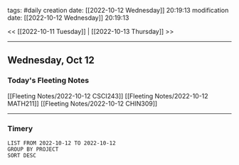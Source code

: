 tags: #daily
creation date: [[2022-10-12 Wednesday]] 20:19:13
modification date: [[2022-10-12 Wednesday]] 20:19:13

<< [[2022-10-11 Tuesday]] | [[2022-10-13 Thursday]] >> 

---

## Wednesday, Oct 12

### Today's Fleeting Notes
[[Fleeting Notes/2022-10-12 CSCI243]]
[[Fleeting Notes/2022-10-12 MATH211]]
[[Fleeting Notes/2022-10-12 CHIN309]]


---

### Timery
```toggl
LIST FROM 2022-10-12 TO 2022-10-12
GROUP BY PROJECT
SORT DESC
```
